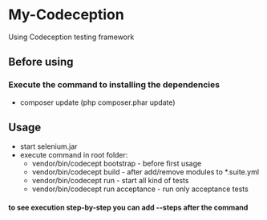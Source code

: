 # My-Codeception
Using Codeception testing framework

## Before using
### Execute the command to installing the dependencies
 - composer update (php composer.phar update)
 
## Usage
- start selenium.jar
- execute command in root folder:
    - vendor/bin/codecept bootstrap - before first usage
    - vendor/bin/codecept build - after add/remove modules to *.suite.yml
    - vendor/bin/codecept run - start all kind of tests
    - vendor/bin/codecept run acceptance - run only acceptance tests
    
#### to see execution step-by-step you can add --steps after the command
